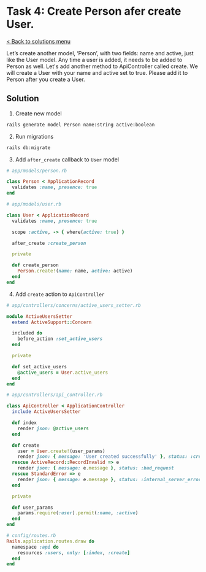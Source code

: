 # Task 4: Create Person afer create User.

[< Back to solutions menu](../readme.md)

Let’s create another model, ‘Person’, with two fields: name and active, just like the User model. Any time a user is added, it needs to be added to Person as well.
Let's add another method to ApiController called create. We will create a User with your name and active set to true. Please add it to Person after you create a User.

## Solution

1. Create new model

```bash
rails generate model Person name:string active:boolean
```

2. Run migrations

```bash
rails db:migrate
```

3. Add `after_create` callback to `User` model

```ruby
# app/models/person.rb

class Person < ApplicationRecord
  validates :name, presence: true
end
```

```ruby
# app/models/user.rb

class User < ApplicationRecord
  validates :name, presence: true

  scope :active, -> { where(active: true) }

  after_create :create_person

  private

  def create_person
    Person.create!(name: name, active: active)
  end
end
```

4. Add `create` action to `ApiController`

```ruby
# app/controllers/concerns/active_users_setter.rb

module ActiveUsersSetter
  extend ActiveSupport::Concern

  included do
    before_action :set_active_users
  end

  private

  def set_active_users
    @active_users = User.active_users
  end
end
```

```ruby
# app/controllers/api_controller.rb

class ApiController < ApplicationController
  include ActiveUsersSetter

  def index
    render json: @active_users
  end

  def create
    user = User.create!(user_params)
    render json: { message: 'User created successfully' }, status: :created
  rescue ActiveRecord::RecordInvalid => e
    render json: { message: e.message }, status: :bad_request
  rescue StandardError => e
    render json: { message: e.message }, status: :internal_server_error
  end

  private

  def user_params
    params.require(:user).permit(:name, :active)
  end
end

```

```ruby
# config/routes.rb
Rails.application.routes.draw do
  namespace :api do
    resources :users, only: [:index, :create]
  end
end
```
